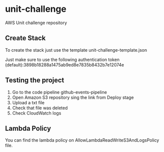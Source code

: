 # unit-challenge
AWS Unit challenge repository

## Create Stack
To create the stack just use the template unit-challenge-template.json

Just make sure to use the following authentication token (default):3898b18288a1475ab9ed8e7835b8432b7e12074e

## Testing the project
1. Go to the code pipeline github-events-pipeline
2. Open Amazon S3 repository sing the link from Deploy stage
3. Upload a txt file
4. Check that file was deleted
5. Check CloudWatch logs

## Lambda Policy
You can find the lambda policy on AllowLambdaReadWriteS3AndLogsPolicy file.
